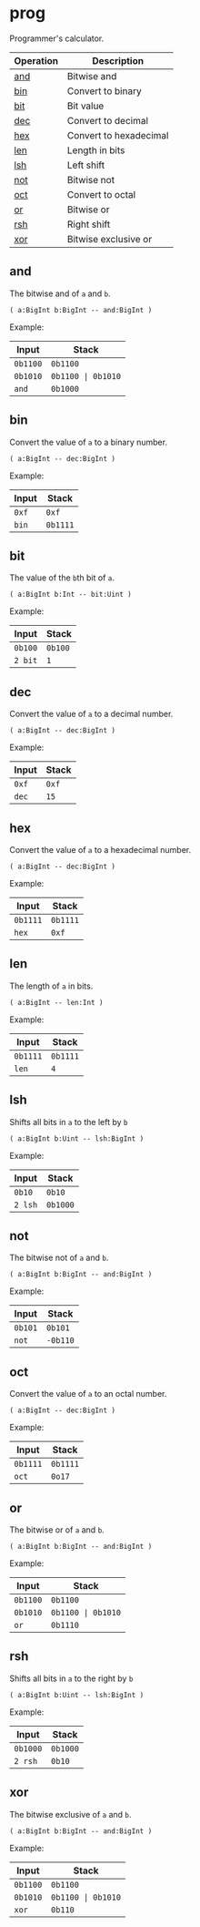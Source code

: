 <!-- use: prog -->

# prog

Programmer's calculator.

<!-- index -->

| Operation               | Description
|-------------------------|-----------------------
| [and](#and)             | Bitwise and
| [bin](#bin)             | Convert to binary
| [bit](#bit)             | Bit value
| [dec](#dec)             | Convert to decimal
| [hex](#hex)             | Convert to hexadecimal
| [len](#len)             | Length in bits
| [lsh](#lsh)             | Left shift
| [not](#not)             | Bitwise not
| [oct](#oct)             | Convert to octal
| [or](#or)               | Bitwise or
| [rsh](#rsh)             | Right shift
| [xor](#xor)             | Bitwise exclusive or


## and

The bitwise and of `a` and `b`.

    ( a:BigInt b:BigInt -- and:BigInt )

Example:

<!-- test: and -->

| Input       | Stack
|-------------|-------------|
| `0b1100`    | `0b1100`
| `0b1010`    | `0b1100 \| 0b1010`
| `and`       | `0b1000`

## bin

Convert the value of `a` to a binary number.

    ( a:BigInt -- dec:BigInt )

Example:

<!-- test: bin -->

| Input       | Stack
|-------------|-------------|
| `0xf`       | `0xf`
| `bin`       | `0b1111`


## bit

The value of the `b`th bit of `a`.

    ( a:BigInt b:Int -- bit:Uint )

Example:

<!-- test: bit -->

| Input       | Stack
|-------------|-------------|
| `0b100`     | `0b100`
| `2 bit`     | `1`


## dec

Convert the value of `a` to a decimal number.

    ( a:BigInt -- dec:BigInt )

Example:

<!-- test: dec -->

| Input       | Stack
|-------------|-------------|
| `0xf`       | `0xf`
| `dec`       | `15`


## hex

Convert the value of `a` to a hexadecimal number.

    ( a:BigInt -- dec:BigInt )

Example:

<!-- test: hex -->

| Input       | Stack
|-------------|-------------|
| `0b1111`    | `0b1111`
| `hex`       | `0xf`


## len

The length of `a` in bits.

    ( a:BigInt -- len:Int )

Example:

<!-- test: len -->

| Input       | Stack
|-------------|-------------|
| `0b1111`    | `0b1111`
| `len`       | `4`

## lsh

Shifts all bits in `a` to the left by `b`

    ( a:BigInt b:Uint -- lsh:BigInt )

Example:

<!-- test: lsh -->

| Input       | Stack
|-------------|-------------|
| `0b10`      | `0b10`
| `2 lsh`     | `0b1000`


## not

The bitwise not of `a` and `b`.

    ( a:BigInt b:BigInt -- and:BigInt )

Example:

<!-- test: not -->

| Input       | Stack
|-------------|-------------|
| `0b101`     | `0b101`
| `not`       | `-0b110`


## oct

Convert the value of `a` to an octal number.

    ( a:BigInt -- dec:BigInt )

Example:

<!-- test: oct -->

| Input       | Stack
|-------------|-------------|
| `0b1111`    | `0b1111`
| `oct`       | `0o17`


## or

The bitwise or of `a` and `b`.

    ( a:BigInt b:BigInt -- and:BigInt )

Example:

<!-- test: or -->

| Input       | Stack
|-------------|-------------|
| `0b1100`    | `0b1100`
| `0b1010`    | `0b1100 \| 0b1010`
| `or`        | `0b1110`


## rsh

Shifts all bits in `a` to the right by `b`

    ( a:BigInt b:Uint -- lsh:BigInt )

Example:

<!-- test: rsh -->

| Input       | Stack
|-------------|-------------|
| `0b1000`    | `0b1000`
| `2 rsh`     | `0b10`


## xor

The bitwise exclusive of `a` and `b`.

    ( a:BigInt b:BigInt -- and:BigInt )

Example:

<!-- test: xor -->

| Input       | Stack
|-------------|-------------|
| `0b1100`    | `0b1100`
| `0b1010`    | `0b1100 \| 0b1010`
| `xor`       | `0b110`





